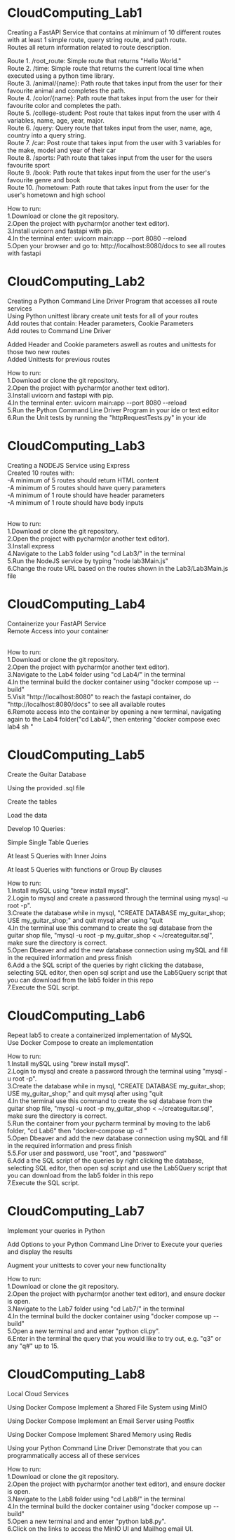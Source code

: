 # CloudComputing_Lab1
Creating a FastAPI Service that contains at minimum of 10 different routes with at least 1 simple route, query string route, and path route. <br />
Routes all return information related to route description. <br />

Route 1. /root_route: Simple route that returns "Hello World." <br />
Route 2. /time: Simple route that returns the current local time when executed using a python time library. <br />
Route 3. /animal/{name}: Path route that takes input from the user for their favourite animal and completes the path. <br />
Route 4. /color/{name}: Path route that takes input from the user for their favourite color and completes the path. <br />
Route 5. /college-student: Post route that takes input from the user with 4 variables, name, age, year, major. <br />
Route 6. /query: Query route that takes input from the user, name, age, country into a query string. <br />
Route 7. /car: Post route that takes input from the user with 3 variables for the make, model and year of their car<br />
Route 8. /sports: Path route that takes input from the user for the users favourite sport <br />
Route 9. /book: Path route that takes input from the user for the user's favourite genre and book <br />
Route 10. /hometown: Path route that takes input from the user for the user's hometown and high school <br />


How to run: <br />
1.Download or clone the git repository. <br />
2.Open the project with pycharm(or another text editor). <br />
3.Install uvicorn and fastapi with pip. <br />
4.In the terminal enter: uvicorn main:app --port 8080 --reload <br />
5.Open your browser and go to: http://localhost:8080/docs to see all routes with fastapi <br />


# CloudComputing_Lab2
Creating a Python Command Line Driver Program that accesses all route services <br/>
Using Python unittest library create unit tests for all of your routes <br/>
Add routes that contain: Header parameters, Cookie Parameters <br/>
Add routes to Command Line Driver<br/>

Added Header and Cookie parameters aswell as routes and unittests for those two new routes<br/>
Added Unittests for previous routes<br/>

How to run: <br />
1.Download or clone the git repository. <br />
2.Open the project with pycharm(or another text editor). <br />
3.Install uvicorn and fastapi with pip. <br />
4.In the terminal enter: uvicorn main:app --port 8080 --reload <br />
5.Run the Python Command Line Driver Program in your ide or text editor <br />
6.Run the Unit tests by running the "httpRequestTests.py" in your ide <br />


# CloudComputing_Lab3 <br/>
Creating a NODEJS Service using Express <br/>
Created 10 routes with: <br />
-A minimum of 5 routes should return HTML content <br/>
-A minimum of 5 routes should have query parameters <br/>
-A minimum of 1 route should have header parameters <br/>
-A minimum of 1 route should have body inputs <br/>
<br/>

How to run: <br/>
1.Download or clone the git repository. <br />
2.Open the project with pycharm(or another text editor). <br />
3.Install express<br />
4.Navigate to the Lab3 folder using "cd Lab3/" in the terminal <br/>
5.Run the NodeJS service by typing "node lab3Main.js"<br/>
6.Change the route URL based on the routes shown in the Lab3/Lab3Main.js file<br/>


# CloudComputing_Lab4 <br/>
Containerize your FastAPI Service<br/>
Remote Access into your container<br/>
<br/>

How to run: <br/>
1.Download or clone the git repository. <br/>
2.Open the project with pycharm(or another text editor). <br/>
3.Navigate to the Lab4 folder using "cd Lab4/" in the terminal<br/>
4.In the terminal build the docker container using "docker compose up --build"<br/>
5.Visit "http://localhost:8080" to reach the fastapi container, do "http://localhost:8080/docs" to see all available routes<br/>
6.Remote access into the container by opening a new terminal, navigating again to the Lab4 folder("cd Lab4/", then entering "docker compose exec lab4 sh
"<br/>

# CloudComputing_Lab5 <br/>
Create the Guitar Database<br/>

Using the provided .sql file<br/>

Create the tables<br/>

Load the data<br/>

Develop 10 Queries:<br/>

Simple Single Table Queries<br/>

At least 5 Queries with Inner Joins<br/>

At least 5 Queries with functions or Group By clauses<br/>

How to run: <br/>
1.Install mySQL using "brew install mysql". <br/>
2.Login to mysql and create a password through the terminal using mysql -u root -p".  <br/>
3.Create the database while in mysql, "CREATE DATABASE my_guitar_shop;
USE my_guitar_shop;" and quit mysql after using "quit<br/>
4.In the terminal use this command to create the sql database from the guitar shop file, "mysql -u root -p my_guitar_shop < ~/createguitar.sql", make sure the directory is correct.<br/>
5.Open Dbeaver and add the new database connection using mySQL and fill in the required information and press finish<br/>
6.Add a the SQL script of the queries by right clicking the database, selecting SQL editor, then open sql script and use the Lab5Query script that you can download from the lab5 folder in this repo<br/>
7.Execute the SQL script. <br/>

# CloudComputing_Lab6 <br/>
Repeat lab5 to create a containerized implementation of MySQL<br/>
Use Docker Compose to create an implementation<br/>

How to run: <br/>
1.Install mySQL using "brew install mysql". <br/>
2.Login to mysql and create a password through the terminal using "mysql -u root -p".  <br/>
3.Create the database while in mysql, "CREATE DATABASE my_guitar_shop;
USE my_guitar_shop;" and quit mysql after using "quit<br/>
4.In the terminal use this command to create the sql database from the guitar shop file, "mysql -u root -p my_guitar_shop < ~/createguitar.sql", make sure the directory is correct.<br/>
5.Run the container from your pycharm terminal by moving to the lab6 folder, "cd Lab6" then "docker-compose up -d   "<br/>
5.Open Dbeaver and add the new database connection using mySQL and fill in the required information and press finish<br/>
5.5.For user and password, use "root", and "password"<br/>
6.Add a the SQL script of the queries by right clicking the database, selecting SQL editor, then open sql script and use the Lab5Query script that you can download from the lab5 folder in this repo<br/>
7.Execute the SQL script. <br/>

# CloudComputing_Lab7 <br/>
Implement your queries in Python<br/>

Add Options to your Python Command Line Driver to Execute your queries and display the results<br/>

Augment your unittests to cover your new functionality<br/>

How to run: <br/>
1.Download or clone the git repository. <br/>
2.Open the project with pycharm(or another text editor), and ensure docker is open. <br/>
3.Navigate to the Lab7 folder using "cd Lab7/" in the terminal<br/>
4.In the terminal build the docker container using "docker compose up --build"<br/>
5.Open a new terminal and and enter "python cli.py".<br/>
6.Enter in the terminal the query that you would like to try out, e.g. "q3" or any "q#" up to 15.<br/>

# CloudComputing_Lab8 <br/>
Local Cloud Services<br/>

Using Docker Compose Implement a Shared File System using MinIO<br/>

Using Docker Compose Implement an Email Server using Postfix<br/>

Using Docker Compose Implement Shared Memory using Redis<br/>

Using your Python Command Line Driver Demonstrate that you can programmatically access all of these services<br/>

How to run: <br/>
1.Download or clone the git repository. <br/>
2.Open the project with pycharm(or another text editor), and ensure docker is open. <br/>
3.Navigate to the Lab8 folder using "cd Lab8/" in the terminal<br/>
4.In the terminal build the docker container using "docker compose up --build"<br/>
5.Open a new terminal and and enter "python lab8.py".<br/>
6.Click on the links to access the MinIO UI and Mailhog email UI.<br/>


